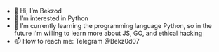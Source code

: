 - 👋 Hi, I’m Bekzod
- 👀 I’m interested in Python
- 🌱 I’m currently learning the programming language Python, so in the future i'm willing to learn more about JS, GO, and ethical hacking
- 📫 How to reach me: Telegram @Bekz0d07

<!---
Bekzodbek1/Bekzodbek1 is a ✨ special ✨ repository because its `README.md` (this file) appears on your GitHub profile.
You can click the Preview link to take a look at your changes.
--->

